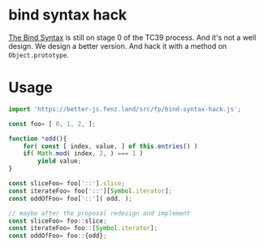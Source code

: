 # bind syntax hack

[The Bind Syntax](https://github.com/tc39/proposal-bind-operator) is still on stage 0 of the TC39 process. 
And it's not a well design. We design a better version. And hack it with a method on `Object.prototype`. 

# Usage

```javascript
import 'https://better-js.fenz.land/src/fp/bind-syntax-hack.js';

const foo= [ 0, 1, 2, ];

function *odd(){
	for( const [ index, value, ] of this.entries() )
	if( Math.mod( index, 2, ) === 1 )
		yield value;
}

const sliceFoo= foo['::'].slice;
const iterateFoo= foo['::'][Symbol.iterator];
const oddOfFoo= foo['::']( odd, );

// maybe after the proposal redesign and implement
const sliceFoo= foo::slice;
const iterateFoo= foo::[Symbol.iterator];
const oddOfFoo= foo::{odd};

```
